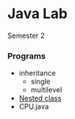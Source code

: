 # Java Lab
Semester 2
### Programs
- inheritance
  - single
  - multilevel
- [Nested class](/Nested.java)
- CPU.java

